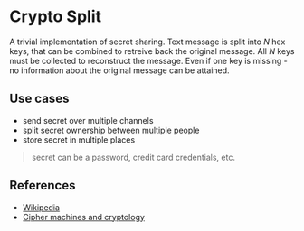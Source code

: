 # Crypto Split
A trivial implementation of secret sharing. Text message is split into *N* hex keys, that can be combined to retreive back the original message. All *N* keys must be collected to reconstruct the message. Even if one key is missing - no information about the original message can be attained.

## Use cases
- send secret over multiple channels 
- split secret ownership between multiple people
- store secret in multiple places

> secret can be a password, credit card credentials, etc.

## References
- [Wikipedia](https://en.wikipedia.org/wiki/Secret_sharing#Trivial_secret_sharing)
- [Cipher machines and cryptology](http://users.telenet.be/d.rijmenants/en/secretsplitting.htm)
